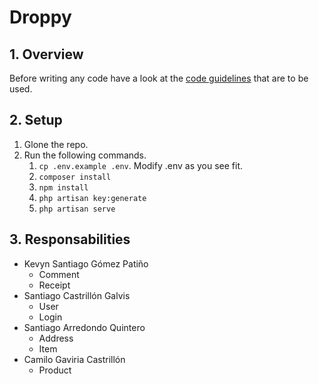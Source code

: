 # Droppy

## 1. Overview
Before writing any code have a look at the [code guidelines](guidelines) that are to be used.

## 2. Setup
1. Glone the repo.
2. Run the following commands.
    1. `cp .env.example .env`. Modify .env as you see fit.
    2. `composer install`
    3. `npm install`
    4. `php artisan key:generate`
    5. `php artisan serve`
  

## 3. Responsabilities
- Kevyn Santiago Gómez Patiño
  - Comment
  - Receipt
- Santiago Castrillón Galvis
  - User
  - Login
- Santiago Arredondo Quintero
  - Address
  - Item
- Camilo Gaviria Castrillón
  - Product
